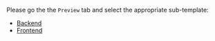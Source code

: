 Please go the the `Preview` tab and select the appropriate sub-template:

* [Backend](?expand=1&template=backend-template.md)
* [Frontend](?expand=1&template=frontend-template.md)
